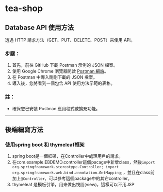 # tea-shop
## Database API 使用方法

透過 HTTP 請求方法（GET、PUT、DELETE、POST）來使用 API。


### 步驟：

1. 首先，前往 GitHub 下載 Postman 示例的 JSON 檔案。
2. 使用 Google Chrome 瀏覽器開啟 [Postman 網站](https://www.postman.com/)。
3. 在 Postman 中導入剛剛下載的 JSON 檔案。
4. 導入後，您將看到一個包含 API 使用方法示範的表格。


### 註：

- 確保您已安裝 Postman 應用程式或擴充功能。

---

## 後端編寫方法
### 使用spring boot 和 thymeleaf框架
1. spring boot是一個框架，在Controller中處理用戶的請求。
2. 在com.example.EBDEMO.controller這個pacage中新增class，然後`import org.springframework.stereotype.Controller;
import org.springframework.web.bind.annotation.GetMapping;`，並且在class前加上`@Controller`，可以參考這個package中的其它controller。
3. thymeleaf 是模板引擎，用來做出視圖(view)，這樣可以不用JSP


